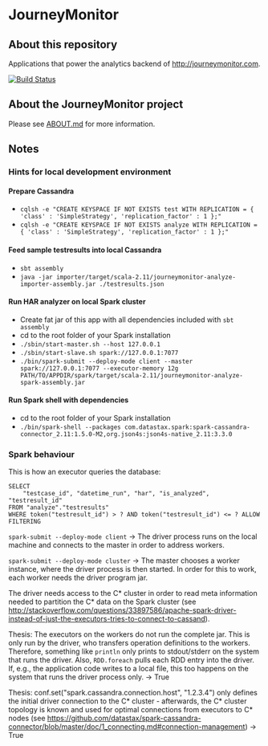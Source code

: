 # JourneyMonitor

## About this repository

Applications that power the analytics backend of http://journeymonitor.com.

[![Build Status](https://travis-ci.org/journeymonitor/analyze.svg?branch=master)](https://travis-ci.org/journeymonitor/analyze)


## About the JourneyMonitor project

Please see [ABOUT.md](https://github.com/journeymonitor/infra/blob/master/ABOUT.md) for more information.


## Notes

### Hints for local development environment

#### Prepare Cassandra

- `cqlsh -e "CREATE KEYSPACE IF NOT EXISTS test WITH REPLICATION = { 'class' : 'SimpleStrategy', 'replication_factor' : 1 };"`
- `cqlsh -e "CREATE KEYSPACE IF NOT EXISTS analyze WITH REPLICATION = { 'class' : 'SimpleStrategy', 'replication_factor' : 1 };"`


#### Feed sample testresults into local Cassandra

- `sbt assembly`
- `java -jar importer/target/scala-2.11/journeymonitor-analyze-importer-assembly.jar ./testresults.json`


#### Run HAR analyzer on local Spark cluster

- Create fat jar of this app with all dependencies included with `sbt assembly`
- cd to the root folder of your Spark installation
- `./sbin/start-master.sh --host 127.0.0.1`
- `./sbin/start-slave.sh spark://127.0.0.1:7077`
- `./bin/spark-submit --deploy-mode client --master spark://127.0.0.1:7077 --executor-memory 12g PATH/TO/APPDIR/spark/target/scala-2.11/journeymonitor-analyze-spark-assembly.jar`


#### Run Spark shell with dependencies

- cd to the root folder of your Spark installation
- `./bin/spark-shell --packages com.datastax.spark:spark-cassandra-connector_2.11:1.5.0-M2,org.json4s:json4s-native_2.11:3.3.0`


### Spark behaviour

This is how an executor queries the database:

    SELECT
        "testcase_id", "datetime_run", "har", "is_analyzed", "testresult_id"
    FROM "analyze"."testresults"
    WHERE token("testresult_id") > ? AND token("testresult_id") <= ? ALLOW FILTERING

`spark-submit --deploy-mode client` -> The driver process runs on the local machine and connects to the master in order
to address workers.

`spark-submit --deploy-mode cluster` -> The master chooses a worker instance, where the driver process is then started.
In order for this to work, each worker needs the driver program jar.

The driver needs access to the C* cluster in order to read meta information needed to partition the C* data on the
Spark cluster (see http://stackoverflow.com/questions/33897586/apache-spark-driver-instead-of-just-the-executors-tries-to-connect-to-cassand).

Thesis: The executors on the workers do not run the complete jar. This is only run by the driver, who transfers
        operation definitions to the workers. Therefore, something like `println` only prints to stdout/stderr on the
        system that runs the driver. Also, `RDD.foreach` pulls each RDD entry into the driver. If, e.g., the application
        code writes to a local file, this too happens on the system that runs the driver process only.
        -> True

Thesis: conf.set("spark.cassandra.connection.host", "1.2.3.4") only defines the initial driver connection to the C*
        cluster - afterwards, the C* cluster topology is known and used for optimal connections from executors
        to C* nodes (see https://github.com/datastax/spark-cassandra-connector/blob/master/doc/1_connecting.md#connection-management)
        -> True
